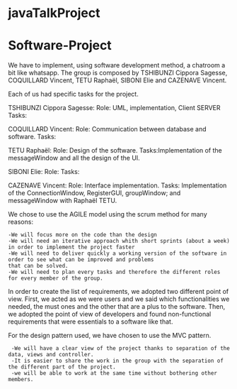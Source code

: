 # javaTalkProject
# Software-Project
We have to implement, using software development method, a chatroom a bit like whatsapp. 
The group is composed by TSHIBUNZI Cippora Sagesse, COQUILLARD Vincent, TETU Raphaël, SIBONI Elie and CAZENAVE Vincent.

Each of us had specific tasks for the project.

TSHIBUNZI Cippora Sagesse: Role: UML, implementation, Client SERVER  Tasks:

COQUILLARD Vincent: Role: Communication between database and software. Tasks:

TETU Raphaël: Role: Design of the software. Tasks:Implementation of the messageWindow and all the design of the UI.

SIBONI Elie: Role: Tasks:

CAZENAVE Vincent: Role: Interface implementation. Tasks: Implementation of the ConnectionWindow, RegisterGUI, groupWindow; and messageWindow with Raphaël TETU.


We chose to use the AGILE model using the scrum method for many reasons:
  
    -We will focus more on the code than the design 
    -We will need an iterative approach whith short sprints (about a week) in order to implement the project faster
    -We will need to deliver quickly a working version of the software in order to see what can be improved and problems
    that can be solved.
    -We will need to plan every tasks and therefore the different roles for every member of the group. 
    
    
In order to create the list of requirements, we adopted two different point of view. First, we acted as we were users and we said
which functionalities we needed, the must ones and the other that are a plus to the software. Then, we adopted the point of view
of developers and found non-functional requirements that were essentials to a software like that.


For the design pattern used, we have chosen to use the MVC pattern. 
     
     -We will have a clear view of the project thanks to separation of the data, views and controller.
     -It is easier to share the work in the group with the separation of the different part of the project. 
     -we will be able to work at the same time without bothering other members. 



